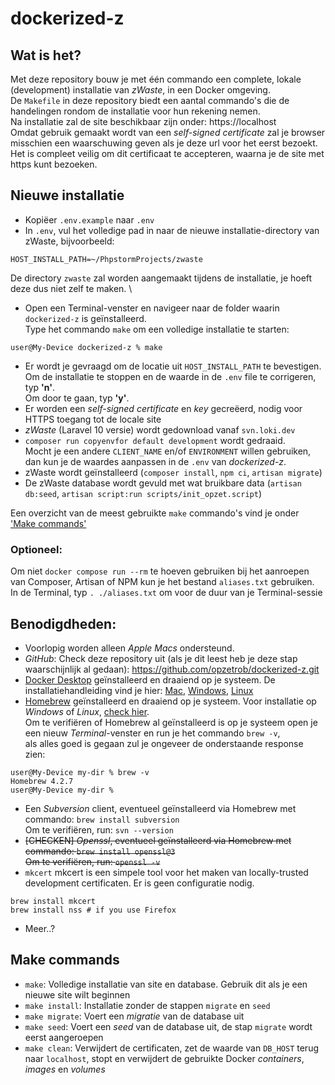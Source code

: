 # dockerized-z
## Wat is het?
Met deze repository bouw je met één commando een complete, lokale (development) installatie van _zWaste_, in een Docker omgeving. \
De `Makefile` in deze repository biedt een aantal commando's die de handelingen rondom de installatie voor hun rekening nemen. \
Na installatie zal de site beschikbaar zijn onder: https://localhost \
Omdat gebruik gemaakt wordt van een _self-signed certificate_ zal je browser misschien een waarschuwing geven als je deze url voor het eerst bezoekt. \
Het is compleet veilig om dit certificaat te accepteren, waarna je de site met https kunt bezoeken.
## Nieuwe installatie
* Kopiëer `.env.example` naar `.env`
* In `.env`, vul het volledige pad in naar de nieuwe installatie-directory van zWaste, bijvoorbeeld:
```dotenv
HOST_INSTALL_PATH=~/PhpstormProjects/zwaste
```
De directory `zwaste` zal worden aangemaakt tijdens de installatie, je hoeft deze dus niet zelf te maken. \
* Open een Terminal-venster en navigeer naar de folder waarin `dockerized-z` is geïnstalleerd. \
Type het commando `make` om een volledige installatie te starten:
```shell
user@My-Device dockerized-z % make
```
* Er wordt je gevraagd om de locatie uit `HOST_INSTALL_PATH` te bevestigen. Om de installatie te stoppen en de waarde in de `.env` file te corrigeren, typ **'n'**. \
  Om door te gaan, typ **'y'**.
* Er worden een _self-signed certificate_ en _key_ gecreëerd, nodig voor HTTPS toegang tot de locale site
* _zWaste_ (Laravel 10 versie) wordt gedownload vanaf `svn.loki.dev`
* `composer run copyenvfor default development` wordt gedraaid. \
  Mocht je een andere `CLIENT_NAME` en/of `ENVIRONMENT` willen gebruiken, dan kun je de waardes aanpassen in de `.env` van _dockerized-z_.
* zWaste wordt geïnstalleerd (`composer install`, `npm ci`, `artisan migrate`)
* De zWaste database wordt gevuld met wat bruikbare data (`artisan db:seed`, `artisan script:run scripts/init_opzet.script`)

Een overzicht van de meest gebruikte `make` commando's vind je onder ['Make commands'](#make-commands)

### Optioneel:
Om niet `docker compose run --rm` te hoeven gebruiken bij het aanroepen van Composer, Artisan of NPM kun je het bestand `aliases.txt` gebruiken. \
In de Terminal, typ `. ./aliases.txt` om voor de duur van je Terminal-sessie 

## Benodigdheden:
* Voorlopig worden alleen _Apple Macs_ ondersteund.
* _GitHub_: Check deze repository uit (als je dit leest heb je deze stap waarschijnlijk al gedaan): https://github.com/opzetrob/dockerized-z.git
* [Docker Desktop](https://www.docker.com/products/docker-desktop/) geïnstalleerd en draaiend op je systeem. De installatiehandleiding vind je hier: [Mac](https://docs.docker.com/desktop/install/mac-install/), [Windows](https://docs.docker.com/desktop/install/windows-install/), [Linux](https://docs.docker.com/desktop/install/linux-install/)
* [Homebrew](https://brew.sh) geïnstalleerd en draaiend op je systeem. Voor installatie op _Windows_ of _Linux_, [check hier](https://docs.brew.sh/Homebrew-on-Linux).\
  Om te verifiëren of Homebrew al geïnstalleerd is op je systeem open je een nieuw _Terminal_-venster en run je het commando `brew -v`, \
  als alles goed is gegaan zul je ongeveer de onderstaande response zien:
```shell
user@My-Device my-dir % brew -v
Homebrew 4.2.7
user@My-Device my-dir %
```
- Een _Subversion_ client, eventueel geïnstalleerd via Homebrew met commando: `brew install subversion` \
  Om te verifiëren, run: `svn --version`
- ~~[CHECKEN] _Openssl_, eventueel geïnstalleerd via Homebrew met commando: `brew install openssl@3` \
  Om te verifiëren, run: `openssl -v`~~
- `mkcert` mkcert is een simpele tool voor het maken van locally-trusted development certificaten. Er is geen configuratie nodig.
```shell
brew install mkcert
brew install nss # if you use Firefox
```
- Meer..?

## Make commands
* `make`: Volledige installatie van site en database. Gebruik dit als je een nieuwe site wilt beginnen
* `make install`: Installatie zonder de stappen `migrate` en `seed`
* `make migrate`: Voert een _migratie_ van de database uit
* `make seed`: Voert een _seed_ van de database uit, de stap `migrate` wordt eerst aangeroepen
* `make clean`: Verwijdert de certificaten, zet de waarde van `DB_HOST` terug naar `localhost`, stopt en verwijdert de gebruikte Docker _containers_, _images_ en _volumes_
